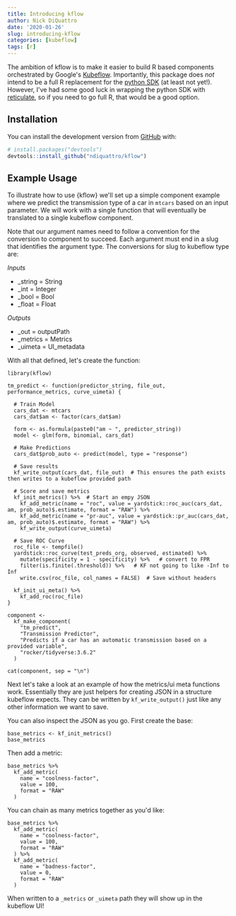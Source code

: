 ```yaml
---
title: Introducing kflow
author: Nick DiQuattro
date: '2020-01-26'
slug: introducing-kflow
categories: [kubeflow]
tags: [r]
---
```


The ambition of kflow is to make it easier to build R based components orchestrated by Google's [Kubeflow](https://www.kubeflow.org/). Importantly, this package does *not* intend to be a full R replacement for the [python SDK](https://github.com/kubeflow/pipelines) (at least not yet!). However, I've had some good luck in wrapping the python SDK with [reticulate](https://rstudio.github.io/reticulate/), so if you need to go full R, that would be a good option.

## Installation

You can install the development version from [GitHub](https://github.com/) with:

``` r
# install.packages("devtools")
devtools::install_github("ndiquattro/kflow")
```
## Example Usage

To illustrate how to use {kflow} we'll set up a simple component example where we predict the transmission type of a car in `mtcars` based on an input parameter. We will work with a single function that will eventually be translated to a single kubeflow component.

Note that our argument names need to follow a convention for the conversion to component to succeed. Each argument must end in a slug that identifies the argument type. The conversions for slug to kubeflow type are:

*Inputs*

* _string = String
* _int = Integer
* _bool = Bool
* _float = Float

*Outputs*

* _out = outputPath
* _metrics = Metrics
* _uimeta = UI_metadata

With all that defined, let's create the function:

```{r}
library(kflow)

tm_predict <- function(predictor_string, file_out, performance_metrics, curve_uimeta) {
  
  # Train Model
  cars_dat <- mtcars
  cars_dat$am <- factor(cars_dat$am)
  
  form <- as.formula(paste0("am ~ ", predictor_string))
  model <- glm(form, binomial, cars_dat)
  
  # Make Predictions
  cars_dat$prob_auto <- predict(model, type = "response")
  
  # Save results
  kf_write_output(cars_dat, file_out)  # This ensures the path exists then writes to a kubeflow provided path
  
  # Score and save metrics
  kf_init_metrics() %>%  # Start an empy JSON
    kf_add_metric(name = "roc", value = yardstick::roc_auc(cars_dat, am, prob_auto)$.estimate, format = "RAW") %>% 
    kf_add_metric(name = "pr-auc", value = yardstick::pr_auc(cars_dat, am, prob_auto)$.estimate, format = "RAW") %>% 
    kf_write_output(curve_uimeta)
  
  # Save ROC Curve
  roc_file <- tempfile()
  yardstick::roc_curve(test_preds_org, observed, estimated) %>%
    mutate(specificity = 1 - specificity) %>%   # convert to FPR
    filter(is.finite(.threshold)) %>%   # KF not going to like -Inf to Inf
    write.csv(roc_file, col_names = FALSE)  # Save without headers
  
  kf_init_ui_meta() %>% 
    kf_add_roc(roc_file)
}
```

```{r}
component <-
  kf_make_component(
    "tm_predict",
    "Transmission Predictor",
    "Predicts if a car has an automatic transmission based on a provided variable",
    "rocker/tidyverse:3.6.2"
  )

cat(component, sep = "\n")
```

Next let's take a look at an example of how the metrics/ui meta functions work. Essentially they are just helpers for creating JSON in a structure kubeflow expects. They can be written by `kf_write_output()` just like any other information we want to save.

You can also inspect the JSON as you go. First create the base:

```{r}
base_metrics <- kf_init_metrics()
base_metrics
```

Then add a metric:

```{r}
base_metrics %>% 
  kf_add_metric(
    name = "coolness-factor",
    value = 100,
    format = "RAW"
  )
```

You can chain as many metrics together as you'd like:

```{r}
base_metrics %>% 
  kf_add_metric(
    name = "coolness-factor",
    value = 100,
    format = "RAW"
  ) %>% 
  kf_add_metric(
    name = "badness-factor",
    value = 0,
    format = "RAW"
  )
```

When written to a `_metrics` or `_uimeta` path they will show up in the kubeflow UI!
